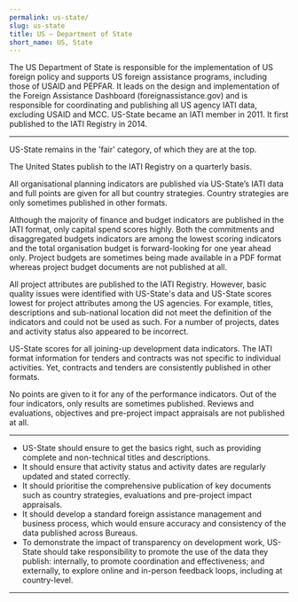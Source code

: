 ```yaml
---
permalink: us-state/
slug: us-state
title: US – Department of State
short_name: US, State
---
```


The US Department of State is responsible for the implementation of US foreign policy and supports US foreign assistance programs, including those of USAID and PEPFAR. It leads on the design and implementation of the Foreign Assistance Dashboard (foreignassistance.gov) and is responsible for coordinating and publishing all US agency IATI data, excluding USAID and MCC. US-State became an IATI member in 2011. It first published to the IATI Registry in 2014.

---

US-State remains in the 'fair' category, of which they are at the top.

The United States publish to the IATI Registry on a quarterly basis.

All organisational planning indicators are published via US-State’s IATI data and full points are given for all but country strategies. Country strategies are only sometimes published in other formats.

Although the majority of finance and budget indicators are published in the IATI format, only capital spend scores highly. Both the commitments and disaggregated budgets indicators are among the lowest scoring indicators and the total organisation budget is forward-looking for one year ahead only. Project budgets are sometimes being made available in a PDF format whereas project budget documents are not published at all.

All project attributes are published to the IATI Registry. However, basic quality issues were identified with US-State's data and US-State scores lowest for project attributes among the US agencies. For example, titles, descriptions and sub-national location did not meet the definition of the indicators and could not be used as such. For a number of projects, dates and activity status also appeared to be incorrect.

US-State scores for all joining-up development data indicators. The IATI format information for tenders and contracts was not specific to individual activities. Yet, contracts and tenders are consistently published in other formats.

No points are given to it for any of the performance indicators. Out of the four indicators, only results are sometimes published. Reviews and evaluations, objectives and pre-project impact appraisals are not published at all.

---

 * US-State should ensure to get the basics right, such as providing complete and non-technical titles and descriptions.
 * It should ensure that activity status and activity dates are regularly updated and stated correctly.
 * It should prioritise the comprehensive publication of key documents such as country strategies, evaluations and pre-project impact appraisals. 
 * It should develop a standard foreign assistance management and business process, which would ensure accuracy and consistency of the data published across Bureaus.
 * To demonstrate the impact of transparency on development work, US-State should take responsibility to promote the use of the data they publish: internally, to promote coordination and effectiveness; and externally, to explore online and in-person feedback loops, including at country-level.

---
